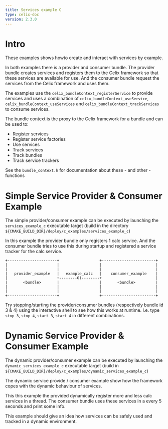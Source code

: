 ```yaml
---
title: Services example C
type: celix-doc
version: 2.3.0
---
```


<!--
Licensed to the Apache Software Foundation (ASF) under one or more
contributor license agreements.  See the NOTICE file distributed with
this work for additional information regarding copyright ownership.
The ASF licenses this file to You under the Apache License, Version 2.0
(the "License"); you may not use this file except in compliance with
the License.  You may obtain a copy of the License at
   
    http://www.apache.org/licenses/LICENSE-2.0

Unless required by applicable law or agreed to in writing, software
distributed under the License is distributed on an "AS IS" BASIS,
WITHOUT WARRANTIES OR CONDITIONS OF ANY KIND, either express or implied.
See the License for the specific language governing permissions and
limitations under the License.
-->

# Intro

These examples shows howto create and interact with services by example.

In both examples there is a provider and consumer bundle.
The provider bundle creates services and registers them to the Celix framework so that these services are available for use.
And the consumer bundle request the services from the Celix framework and uses them.

The examples use the `celix_bundleContext_registerService` to provide
services and uses a combination of `celix_bundleContext_useService`,
`celix_bundleContext_useServices` and `celix_bundleContext_trackServices`
to consume services.

The bundle context is the proxy to the Celix framework for a bundle
and can be used to:

- Register services
- Register service factories
- Use services
- Track services
- Track bundles
- Track service trackers

See the `bundle_context.h` for documentation about these - and other -functions

# Simple Service Provider & Consumer Example

The simple provider/consumer example can be executed by launching the
`services_example_c` executable target
(build in the directory `${CMAKE_BUILD_DIR}/deploy/c_examples/services_example_c`)

In this example the provider bundle only registers 1 calc service. And
the consumer bundle tries to use this during startup and registered
a service tracker for the calc service.

```ditaa
+----------------------+                  +------------------------+
|                      |                  |                        |
|                      |                  |                        |
|   provider_example   |   example_calc   |    consumer_example    |
|                      +--------O)--------+                        |
|       <bundle>       |                  |       <bundle>         |
|                      |                  |                        |
|                      |                  |                        |
+----------------------+                  +------------------------+
```

Try stopping/starting the provider/consumer bundles (respectively bundle id 3 & 4) using the interactive shell
to see how this works at runtime. 
I.e. type `stop 3`, `stop 4`, `start 3`, `start 4` in different combinations.


# Dynamic Service Provider & Consumer Example

The dynamic provider/consumer example can be executed by launching the
`dynamic_services_example_c` executable target
(build in `${CMAKE_BUILD_DIR}/deploy/c_examples/dynamic_services_example_c`)

The dynamic service provide / consumer example show how the framework copes
with the dynamic behaviour of services.

This this example the provided dynamically register more and less calc services in a thread.
The consumer bundle uses these services in a every 5 seconds and print some info.

This example should give an idea how services can be safely used and tracked in a dynamic environment.

